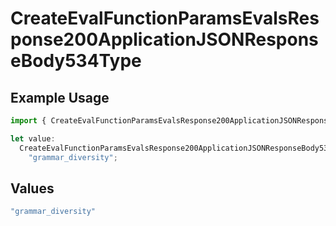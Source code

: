 # CreateEvalFunctionParamsEvalsResponse200ApplicationJSONResponseBody534Type

## Example Usage

```typescript
import { CreateEvalFunctionParamsEvalsResponse200ApplicationJSONResponseBody534Type } from "@orq-ai/node/models/operations";

let value:
  CreateEvalFunctionParamsEvalsResponse200ApplicationJSONResponseBody534Type =
    "grammar_diversity";
```

## Values

```typescript
"grammar_diversity"
```